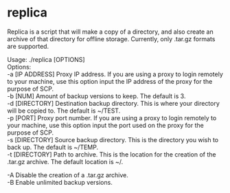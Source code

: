 # replica

Replica is a script that will make a copy of a directory, and also create an    
archive of that directory for offline storage. Currently, only .tar.gz formats  
are supported.     

Usage: ./replica [OPTIONS]     
Options:     
  -a [IP ADDRESS]   Proxy IP address. If you are using a proxy to login remotely
                    to your machine, use this option input the IP address of the
                    proxy for the purpose of SCP.     
  -b [NUM]          Amount of backup versions to keep. The default is 3.     
 -d [DIRECTORY]     Destination backup directory. This is where your directory
                    will be copied to. The default is ~/TEST.     
 -p [PORT]          Proxy port number. If you are using a proxy to login remotely
                    to your machine, use this option input the port used on the
                    proxy for the purpose of SCP.     
 -s [DIRECTORY]     Source backup directory. This is the directory you wish to
                    back up. The default is ~/TEMP.     
 -t [DIRECTORY]     Path to archive. This is the location for the creation of the
                    .tar.gz archive. The default location is ~/.     

 -A                 Disable the creation of a .tar.gz archive.     
 -B                 Enable unlimited backup versions.
